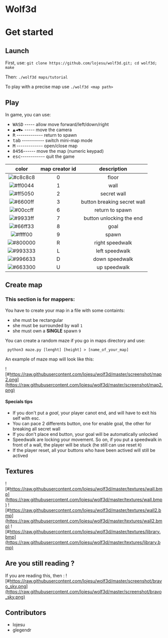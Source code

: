 # Wolf3d
# Get started
## Launch
First, use:
```git clone https://github.com/lojesu/wolf3d.git; cd wolf3d; make```

Then:
```./wolf3d maps/tutorial```

To play with a precise map use
```./wolf3d <map path>```
## Play
In game, you can use:
- <kbd>W</kbd><kbd>A</kbd><kbd>S</kbd><kbd>D</kbd> ----- allow move forward/left/down/right
- <kbd>▲</kbd><kbd>◄</kbd><kbd>▼</kbd><kbd>►</kbd> ----- move the camera
- <kbd>R</kbd> ------------- return to spawn
- <kbd>tab</kbd> ----------- switch mini-map mode
- <kbd>M</kbd> ------------- open/close map
- <kbd>8</kbd><kbd>4</kbd><kbd>5</kbd><kbd>6</kbd>------ move the map (numeric keypad)
- <kbd>esc</kbd>------------ quit the game

|color|map creator id|description|
|:-:|:-:|:-:|
|![#c8c8c8](https://placehold.it/15/c8c8c8/000000?text=+)|0| floor|
|![#ff0044](https://placehold.it/15/ff0044/000000?text=+)|1| wall|
|![#ff5050](https://placehold.it/15/ff5050/000000?text=+)|2| secret wall|
|![#6600ff](https://placehold.it/15/6600ff/000000?text=+)|3| button breaking secret wall|
|![#00ccff](https://placehold.it/15/00ccff/000000?text=+)|6| return to spawn|
|![#9933ff](https://placehold.it/15/9933ff/000000?text=+)|7| button unlocking the end|
|![#66ff33](https://placehold.it/15/66ff33/000000?text=+)|8| goal|
|![#ffff00](https://placehold.it/15/ffff00/000000?text=+)|9| spawn|
|![#800000](https://placehold.it/15/800000/000000?text=+)|R| right speedwalk|
|![#993333](https://placehold.it/15/993333/000000?text=+)|L| left speedwalk|
|![#996633](https://placehold.it/15/996633/000000?text=+)|D| down speedwalk|
|![#663300](https://placehold.it/15/663300/000000?text=+)|U| up speedwalk|
## Create map
### This section is for mappers:

You have to create your map in a file with some containts:
- she must be rectangular
- she must be surrounded by wall `1`
- she must own a __SINGLE__ spawn `9`

You can create a random maze if you go in maps directory and use:

``` python3 maze.py [lenght] [height] > [name_of_your_map]```

An example of maze map will look like this:

![#https://raw.githubusercontent.com/lojesu/wolf3d/master/screenshot/map2.png](https://raw.githubusercontent.com/lojesu/wolf3d/master/screenshot/map2.png)

#### Specials tips
- If you don't put a *goal*, your player canot end, and will have to exit his self with esc.
- You can pace 2 differents button, one for enable goal, the other for breaking all secret wall
- If you don't place end button, your goal will be automatically unlocked
- Speedwalk are locking your movement. So on, if you put a speedwalk in front of a wall, the player will be stuck (he still can use reset `R`)
- If the player reset, all your buttons who have been actived will still be actived

## Textures
![#https://raw.githubusercontent.com/lojesu/wolf3d/master/textures/wall.bmp](https://raw.githubusercontent.com/lojesu/wolf3d/master/textures/wall.bmp)
![#https://raw.githubusercontent.com/lojesu/wolf3d/master/textures/wall2.bmp](https://raw.githubusercontent.com/lojesu/wolf3d/master/textures/wall2.bmp)
![#https://raw.githubusercontent.com/lojesu/wolf3d/master/textures/library.bmp](https://raw.githubusercontent.com/lojesu/wolf3d/master/textures/library.bmp)

## Are you still reading ?
If you are reading this, then :
![#https://raw.githubusercontent.com/lojesu/wolf3d/master/screenshot/bravo_sky.png](https://raw.githubusercontent.com/lojesu/wolf3d/master/screenshot/bravo_sky.png)

## Contributors
- lojesu
- glegendr

